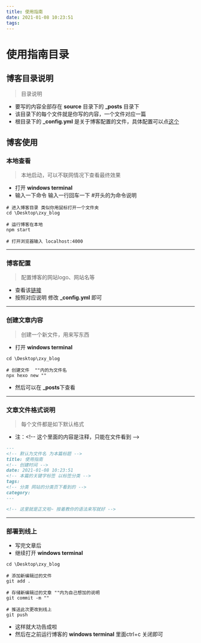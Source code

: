 ```yaml
---
title: 使用指南
date: 2021-01-08 10:23:51
tags:
---
```


# 使用指南目录

## 博客目录说明
> 目录说明
- 要写的内容全部存在 **source** 目录下的 **_posts** 目录下
- 该目录下的每个文件就是你写的内容，一个文件对应一篇
- 根目录下的 **_config.yml** 是关于博客配置的文件，具体配置可以点[这个](https://hexo.fluid-dev.com/docs/guide/)

## 博客使用

### 本地查看
> 本地启动，可以不联网情况下查看最终效果
- 打开 **windows terminal** 
- 输入一下命令 输入一行回车一下 #开头的为命令说明
```shell
# 进入博客目录 类似你用鼠标打开一个文件夹
cd \Desktop\zxy_blog

# 运行博客在本地 
npm start

# 打开浏览器输入 localhost:4000 
```
-------------

### 博客配置
> 配置博客的网站logo、网站名等
- 查看该[链接](https://hexo.fluid-dev.com/docs/guide/)
- 按照对应说明 修改 **_config.yml** 即可
-------------

### 创建文章内容
> 创建一个新文件，用来写东西
- 打开 **windows terminal** 
```shell
cd \Desktop\zxy_blog

# 创建文件  ""内的为文件名
npx hexo new ""
```
- 然后可以在 **_posts**下查看
-----------

### 文章文件格式说明
> 每个文件都是如下默认格式
- 注：\<!-- 这个里面的内容是注释，只能在文件看到 -->
```markdown
---
<!-- 默认为文件名 为本篇标题 -->
title: 使用指南
<!-- 创建时间 -->
date: 2021-01-08 10:23:51
<!-- 本篇的关键字标签 以标签分类 -->
tags:
<!-- 分类 网站的分类页下看到的 -->
category:
---

<!-- 这里就是正文啦~ 按着教你的语法来写就好 -->
```

--------------

### 部署到线上
- 写完文章后
- 继续打开 **windows terminal** 
```shell
cd \Desktop\zxy_blog

# 添加新编辑过的文件
git add .

# 存储新编辑过的文章 ""内为自己想加的说明
git commit -m ""

# 推送此次更改到线上
git push
```
- 这样就大功告成啦 
- 然后在之前运行博客的 **windows terminal** 里面ctrl+c 关闭即可



